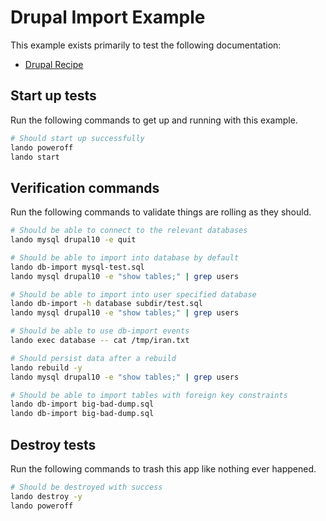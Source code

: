 # Drupal Import Example

This example exists primarily to test the following documentation:

* [Drupal Recipe](https://docs.lando.dev/drupal/tooling.html#importing-your-database)

Start up tests
--------------

Run the following commands to get up and running with this example.

```bash
# Should start up successfully
lando poweroff
lando start
```

Verification commands
---------------------

Run the following commands to validate things are rolling as they should.

```bash
# Should be able to connect to the relevant databases
lando mysql drupal10 -e quit

# Should be able to import into database by default
lando db-import mysql-test.sql
lando mysql drupal10 -e "show tables;" | grep users

# Should be able to import into user specified database
lando db-import -h database subdir/test.sql
lando mysql drupal10 -e "show tables;" | grep users

# Should be able to use db-import events
lando exec database -- cat /tmp/iran.txt

# Should persist data after a rebuild
lando rebuild -y
lando mysql drupal10 -e "show tables;" | grep users

# Should be able to import tables with foreign key constraints
lando db-import big-bad-dump.sql
lando db-import big-bad-dump.sql
```

Destroy tests
-------------

Run the following commands to trash this app like nothing ever happened.

```bash
# Should be destroyed with success
lando destroy -y
lando poweroff
```
